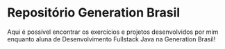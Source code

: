 # Repositório Generation Brasil

Aqui é possível encontrar os exercícios e projetos desenvolvidos por mim enquanto aluna de Desenvolvimento Fullstack Java na Generation Brasil!
